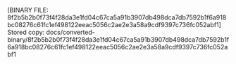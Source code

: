 [BINARY FILE: 8f2b5b2b0f73f4f28da3e1fd04c67ca5a91b3907db498dca7db7592b1f6a918bc08276c61fc1ef498122eeac5056c2ae2e3a58a9cdf9397c736fc052abf1]
Stored copy: docs/converted-binary/8f2b5b2b0f73f4f28da3e1fd04c67ca5a91b3907db498dca7db7592b1f6a918bc08276c61fc1ef498122eeac5056c2ae2e3a58a9cdf9397c736fc052abf1
